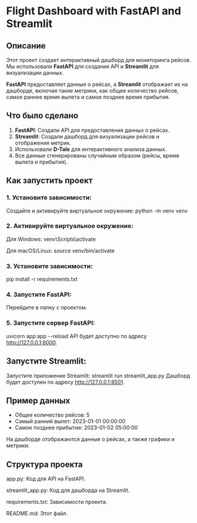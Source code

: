 # Flight Dashboard with FastAPI and Streamlit

## Описание

Этот проект создает интерактивный дашборд для мониторинга рейсов. Мы использовали **FastAPI** для создания API и **Streamlit** для визуализации данных. 

**FastAPI** предоставляет данные о рейсах, а **Streamlit** отображает их на дашборде, включая такие метрики, как общее количество рейсов, самое раннее время вылета и самое позднее время прибытия.

## Что было сделано

1. **FastAPI**: Создали API для предоставления данных о рейсах.
2. **Streamlit**: Создали дашборд для визуализации рейсов и отображения метрик.
3. Использовали **D-Tale** для интерактивного анализа данных.
4. Все данные сгенерированы случайным образом (рейсы, время вылета и прибытия).

## Как запустить проект

### 1. Установите зависимости:
Создайте и активируйте виртуальное окружение:
python -m venv venv

### 2. Активируйте виртуальное окружение:
Для Windows:
venv\Scripts\activate

Для macOS/Linux:
source venv/bin/activate

### 3. Установите зависимости:
pip install -r requirements.txt

### 4. Запустите FastAPI:
Перейдите в папку с проектом.

### 5. Запустите сервер FastAPI:
uvicorn app:app --reload
API будет доступно по адресу http://127.0.0.1:8000.

## Запустите Streamlit:
Запустите приложение Streamlit:
streamlit run streamlit_app.py
Дашборд будет доступен по адресу http://127.0.0.1:8501.

## Пример данных
- Общее количество рейсов: 5
- Самый ранний вылет: 2023-01-01 00:00:00
- Самое позднее прибытие: 2023-01-02 05:00:00

На дашборде отображаются данные о рейсах, а также графики и метрики.

## Структура проекта
app.py: Код для API на FastAPI.

streamlit_app.py: Код для дашборда на Streamlit.

requirements.txt: Зависимости проекта.

README.md: Этот файл.
